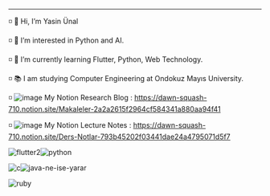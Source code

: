   ----------------------------------------------------------------------
  ◽️ 👋 Hi, I’m Yasin Ünal
  
  ◽️ 👀 I’m interested in Python and AI.
  
  ◽️ 🌱 I’m currently learning Flutter, Python, Web Technology.
  
  ◽️ 📚 I am studying Computer Engineering at Ondokuz Mayıs University. 
  
  ◽️ ![image](https://user-images.githubusercontent.com/56133248/154103197-e2390754-ca4e-4791-981b-1b27e4340e56.png) My Notion Research Blog :  https://dawn-squash-710.notion.site/Makaleler-2a2a2615f2964cf584341a880aa94f41

  ◽️ ![image](https://user-images.githubusercontent.com/56133248/154103197-e2390754-ca4e-4791-981b-1b27e4340e56.png) My Notion Lecture Notes :  https://dawn-squash-710.notion.site/Ders-Notlar-793b45202f03441dae24a4795071d5f7
  
  

  
![flutter2](https://user-images.githubusercontent.com/56133248/154115123-b3ff6ea0-c980-4890-bfd3-99596303811b.png)![python](https://user-images.githubusercontent.com/56133248/154115155-a537eb7e-e8eb-4757-888f-118352786cf9.png)



![c](https://user-images.githubusercontent.com/56133248/154115171-7a06e237-2c64-48fd-a010-84a1386b8f2d.jpg)![java-ne-ise-yarar](https://user-images.githubusercontent.com/56133248/154115175-8086f4fb-e961-40d6-80e5-0d20e0d381ea.jpg)


![ruby](https://user-images.githubusercontent.com/56133248/154115179-27356bab-6b9d-4fb8-9938-5f578272f928.png)



  
  
<!---
Pilestin/Pilestin is a ✨ special ✨ repository because its `README.md` (this file) appears on your GitHub profile.
You can click the Preview link to take a look at your changes.
--->
